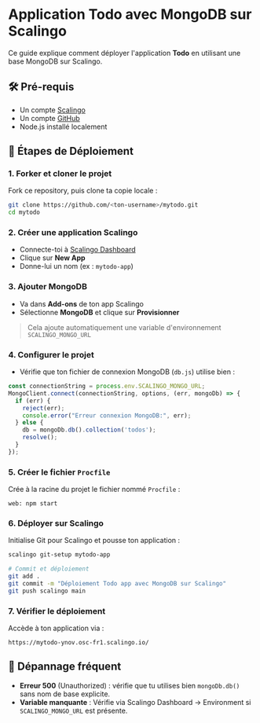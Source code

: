 # Application Todo avec MongoDB sur Scalingo

Ce guide explique comment déployer l'application **Todo** en utilisant une base MongoDB sur Scalingo.

## 🛠️ Pré-requis

- Un compte [Scalingo](https://scalingo.com)
- Un compte [GitHub](https://github.com)
- Node.js installé localement

## 🚀 Étapes de Déploiement

### 1. Forker et cloner le projet

Fork ce repository, puis clone ta copie locale :

```bash
git clone https://github.com/<ton-username>/mytodo.git
cd mytodo
```

### 2. Créer une application Scalingo

- Connecte-toi à [Scalingo Dashboard](https://dashboard.scalingo.com)
- Clique sur **New App**
- Donne-lui un nom (ex : `mytodo-app`)

### 3. Ajouter MongoDB

- Va dans **Add-ons** de ton app Scalingo
- Sélectionne **MongoDB** et clique sur **Provisionner**

> Cela ajoute automatiquement une variable d'environnement `SCALINGO_MONGO_URL`

### 4. Configurer le projet

- Vérifie que ton fichier de connexion MongoDB (`db.js`) utilise bien :

```js
const connectionString = process.env.SCALINGO_MONGO_URL;
MongoClient.connect(connectionString, options, (err, mongoDb) => {
  if (err) {
    reject(err);
    console.error("Erreur connexion MongoDB:", err);
  } else {
    db = mongoDb.db().collection('todos');
    resolve();
  }
});
```

### 5. Créer le fichier `Procfile`

Crée à la racine du projet le fichier nommé `Procfile` :

```
web: npm start
```

### 6. Déployer sur Scalingo

Initialise Git pour Scalingo et pousse ton application :

```bash
scalingo git-setup mytodo-app

# Commit et déploiement
git add .
git commit -m "Déploiement Todo app avec MongoDB sur Scalingo"
git push scalingo main
```

### 7. Vérifier le déploiement

Accède à ton application via :

```
https://mytodo-ynov.osc-fr1.scalingo.io/
```

## 🛑 Dépannage fréquent

- **Erreur 500** (Unauthorized) : vérifie que tu utilises bien `mongoDb.db()` sans nom de base explicite.
- **Variable manquante** : Vérifie via Scalingo Dashboard → Environment si `SCALINGO_MONGO_URL` est présente.
